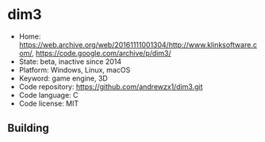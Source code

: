 # dim3

- Home: https://web.archive.org/web/20161111001304/http://www.klinksoftware.com/, https://code.google.com/archive/p/dim3/
- State: beta, inactive since 2014
- Platform: Windows, Linux, macOS
- Keyword: game engine, 3D
- Code repository: https://github.com/andrewzx1/dim3.git
- Code language: C
- Code license: MIT

## Building
